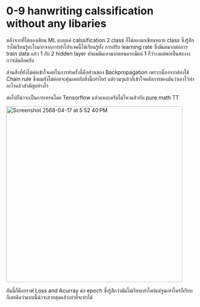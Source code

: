 # 0-9 hanwriting calssification without any libaries

หลังจากที่ได้ลองเขียน ML แบบแค่ calssification 2 class ก็ได้ลองมาเขียนหลาย class ซึ่งรู้สึกว่าได้เรียนรู้อะไรมากจากการทำโปรเจคนี้ได้เรียนรู้ทั้ง การปรับ learning rate ซึ่งมีผลมากต่อการ train data แล้ว 1 กับ 2 hidden layer ทำผมมึนเอามากตอนแรกมีแค่ 1 ก็ว่างงแต่พอเป็นสองงงกว่าเดิมอีกครับ

ส่วนสิ่งที่ยังไม่ค่อเข้าใจเลยในการทำครั้งนี้คือส่วนของ Backpropagation เพราะเนื่องจากต้องใช้ Chain rule ซึ่งผมยังไม่ค่อยจะคุ้นเคยกับสิ่งนี้เท่าไหร่ แต่รวมๆแล้วก็เข้าใจหลักการของมันว่าเอาไว้ทำอะไรแล้วสำคัญอย่างไร

ต่อไปก็น่าจะเป็นการเทรนโดย Tensorflow แล้วแหละครับไม่ไหวแล้วกับ pure math TT 


<img width="472" alt="Screenshot 2568-04-17 at 5 52 40 PM" src="https://github.com/user-attachments/assets/7c77a023-e7c2-40a5-91aa-4fdede14004b" />

อันนี้ก็คือกราฟ Loss and Acurray ต่อ epoch ซึ่งรู้สึกว่ามันไม่เรียบเท่าไหร่แต่จูนเท่าไหร่ก็เรียบก็เลยคิดว่าแบบนี้น่าจะสวยสุดแล้วเท่าที่จะทำได้
